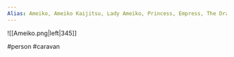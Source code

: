 ```yaml
---
Alias: Ameiko, Ameiko Kaijitsu, Lady Ameiko, Princess, Empress, The Dragon, Ameiko-chan, Ameiko-san, Ameiko-dono
---
```


![[Ameiko.png|left|345]]

#person #caravan